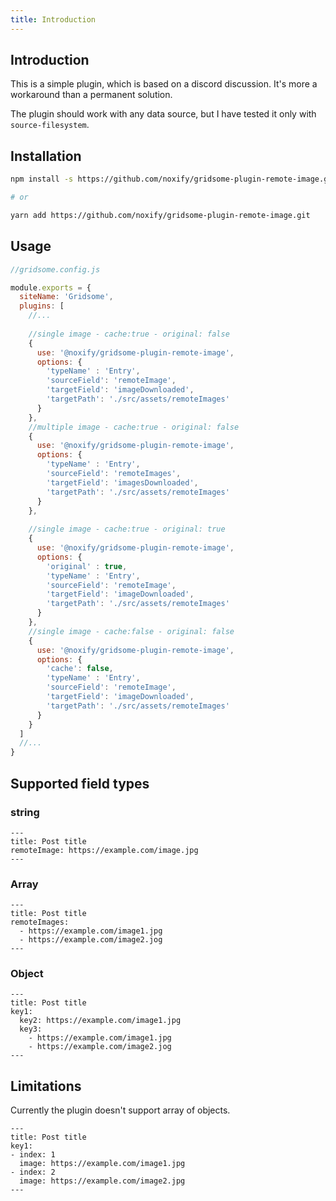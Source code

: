 ```yaml
---
title: Introduction
---
```


## Introduction

This is a simple plugin, which is based on a discord discussion.
It's more a workaround than a permanent solution.

The plugin should work with any data source, but I have tested it only with `source-filesystem`.

## Installation

```sh
npm install -s https://github.com/noxify/gridsome-plugin-remote-image.git

# or

yarn add https://github.com/noxify/gridsome-plugin-remote-image.git
```


## Usage

```js
//gridsome.config.js

module.exports = {
  siteName: 'Gridsome',
  plugins: [
    //...
    
    //single image - cache:true - original: false
    {
      use: '@noxify/gridsome-plugin-remote-image',
      options: {
        'typeName' : 'Entry',
        'sourceField': 'remoteImage',
        'targetField': 'imageDownloaded',
        'targetPath': './src/assets/remoteImages'
      }
    },
    //multiple image - cache:true - original: false
    {
      use: '@noxify/gridsome-plugin-remote-image',
      options: {
        'typeName' : 'Entry',
        'sourceField': 'remoteImages',
        'targetField': 'imagesDownloaded',
        'targetPath': './src/assets/remoteImages'
      }
    },
    
    //single image - cache:true - original: true
    {
      use: '@noxify/gridsome-plugin-remote-image',
      options: {
        'original' : true,
        'typeName' : 'Entry',
        'sourceField': 'remoteImage',
        'targetField': 'imageDownloaded',
        'targetPath': './src/assets/remoteImages'
      }
    },
    //single image - cache:false - original: false
    {
      use: '@noxify/gridsome-plugin-remote-image',
      options: {
        'cache': false,
        'typeName' : 'Entry',
        'sourceField': 'remoteImage',
        'targetField': 'imageDownloaded',
        'targetPath': './src/assets/remoteImages'
      }
    }
  ]
  //...
}
```

## Supported field types

### string

```
---
title: Post title
remoteImage: https://example.com/image.jpg
---
```

### Array

```
---
title: Post title
remoteImages: 
  - https://example.com/image1.jpg
  - https://example.com/image2.jog
---
```

### Object

```
---
title: Post title
key1: 
  key2: https://example.com/image1.jpg
  key3: 
    - https://example.com/image1.jpg
    - https://example.com/image2.jog
---
```

## Limitations

Currently the plugin doesn't support array of objects.

```
---
title: Post title
key1:
- index: 1
  image: https://example.com/image1.jpg
- index: 2
  image: https://example.com/image2.jpg
---
```